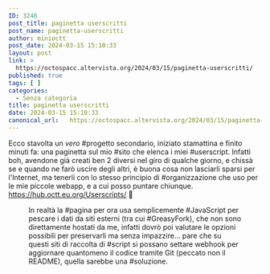 ```yaml
---
ID: 3246
post_title: paginetta userscritti
post_name: paginetta-userscritti
author: minioctt
post_date: 2024-03-15 15:10:33
layout: post
link: >
  https://octospacc.altervista.org/2024/03/15/paginetta-userscritti/
published: true
tags: [ ]
categories:
  - Senza categoria
title: paginetta userscritti
date: 2024-03-15 15:10:33
canonical_url:   https://octospacc.altervista.org/2024/03/15/paginetta-userscritti/
---
```

<!-- wp:paragraph -->
<p>Ecco stavolta un <em>vero</em> #progetto secondario, iniziato stamattina e finito minuti fa: una paginetta sul mio #sito che elenca i miei #userscript. Infatti boh, avendone già creati ben 2 diversi nel giro di qualche giorno, e chissà se e quando ne farò uscire degli altri, è buona cosa non lasciarli sparsi per l'Internet, ma tenerli con lo stesso principio di #organizzazione che uso per le mie piccole webapp, e a cui posso puntare chiunque. <a href="https://hub.octt.eu.org/Userscripts/">https://hub.octt.eu.org/Userscripts/</a> 🫣</p>
<!-- /wp:paragraph -->

<!-- wp:paragraph -->
<p></p>
<!-- /wp:paragraph -->

<!-- wp:image {"id":3247,"sizeSlug":"large","linkDestination":"none"} -->
<figure class="wp-block-image size-large"><img src="{{site.cdnurl}}/assets/uploads/2024/03/image-8-960x515.png" alt="" class="wp-image-3247"/><figcaption class="wp-element-caption">In realtà la #pagina per ora usa semplicemente #JavaScript per pescare i dati da siti esterni (tra cui #GreasyFork), che non sono direttamente hostati da me, infatti dovrò poi valutare le opzioni possibili per preservarli ma senza impazzire... pare che su questi siti di raccolta di #script si possano settare webhook per aggiornare quantomeno il codice tramite Git (peccato non il README), quella sarebbe una #soluzione.</figcaption></figure>
<!-- /wp:image -->